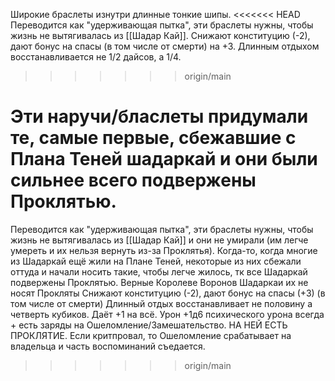 
Широкие браслеты изнутри длинные тонкие шипы.
<<<<<<< HEAD
Переводится как "удерживающая пытка", эти браслеты нужны, чтобы жизнь не вытягивалась из [[Шадар Кай]]. 
Снижают конституцию (-2), дают бонус на спасы (в том числе от смерти) на +3. Длинным отдыхом восстанавливается не 1/2 дайсов, а 1/4.


>>>>>>> origin/main

Эти наручи/бласлеты придумали те, самые первые, сбежавшие с Плана Теней шадаркай и они были сильнее всего подвержены Проклятью.
=======
Переводится как "удерживающая пытка", эти браслеты нужны, чтобы жизнь не вытягивалась из [[Шадар Кай]] и они не умирали (им легче умереть и их нельзя вернуть из-за Проклятья).
Когда-то, когда многие из Шадаркай ещё жили на Плане Теней, некоторые из них сбежали оттуда и начали носить такие, чтобы легче жилось, тк все Шадаркай подвержены Проклятью. 
Верные Королеве Воронов Шадаркаи их не носят
Прокляты
Снижают конституцию (-2), дают бонус на спасы (+3) (в том числе от смерти)
Длинный отдых восстанавливает не половину а четверть кубиков.
Даёт +1 на всё. Урон +1д6 психического урона всегда + есть заряды на Ошеломление/Замешательство. НА НЕЙ ЕСТЬ ПРОКЛЯТИЕ. Если критпровал, то Ошеломление срабатывает на владельца и часть воспоминаний съедается. 

>>>>>>> origin/main
